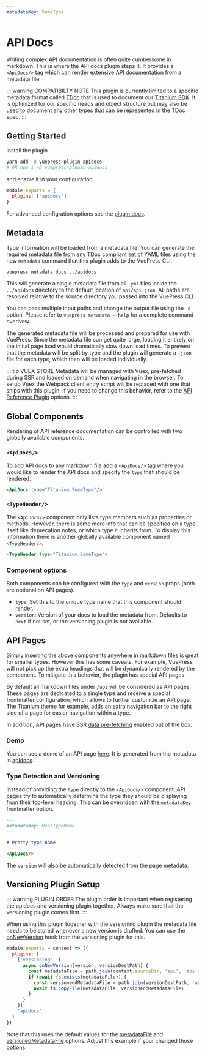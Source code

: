 ```yaml
---
metadataKey: SomeType
---
```


# API Docs

Writing complex API documentation is often quite cumbersome in markdown. This is where the API docs plugin steps it. It provides a `<ApiDocs/>` tag which can render extensive API documentation from a metadata file.

::: warning COMPATIBILTY NOTE
This plugin is currently limited to a specific metadata format called [TDoc](https://docs.appcelerator.com/platform/latest/#!/guide/TDoc_Specification) that is used to document our [Titanium SDK](https://github.com/appcelerator/titanium_mobile). It is optimized for our specific needs and object structure but may also be used to document any other types that can be represented in the TDoc spec.
:::

## Getting Started

Install the plugin

```bash
yarn add -D vuepress-plugin-apidocs
# OR npm i -D vuepress-plugin-apidocs
```

and enable it in your configuration

```js
module.exports = {
  plugins: ['apidocs']
}
```

For advanced configration options see the [plugin docs](../plugins/apidocs-plugin.md).

## Metadata

Type information will be loaded from a metadata file. You can generate the required metadata file from any TDoc compliant set of YAML files using the new `metadata` command that this plugin adds to the VuePress CLI.

```sh
vuepress metadata docs ../apidocs
```

This will generate a single metadata file from all `.yml` files inside the `../apidocs` directory to the default location of `api/api.json`. All paths are resolved relative to the source directory you passed into the VuePress CLI.

You can pass multiple input paths and change the output file using the `-o` option. Please refer to `vuepress metadata --help` for a complete command overivew.

The generated metadata file will be processed and prepared for use with VuePress. Since the metadata file can get quite large, loading it entirely on the initial page load would dramatically slow down load times. To prevent that the metadata will be split by type and the plugin will generate a `.json` file for each type, which then will be loaded individually.

::: tip VUEX STORE
Metadata will be managed with Vuex, pre-fetched during SSR and loaded on demand when navigating in the browser. To setup Vuex the Webpack client entry script will be replaced with one that ships with this plugin. If you need to change this behavior, refer to the [API Reference Plugin](../plugins/apidocs-plugin.md#options) options.
:::

## Global Components

Rendering of API reference documentation can be controlled with two globally available components.

### `<ApiDocs/>`

To add API docs to any markdown file add a `<ApiDocs/>` tag where you would like to render the API docs and specify the `type` that should be rendered.

```md
<ApiDocs type="Titanium.SomeType"/>
```

### `<TypeHeader/>`

The `<ApiDocs/>` component only lists type members such as properties or methods. However, there is some more info that can be specified on a type itself like deprecation notes, or which type it inherits from. To display this information there is another globally available component named `<TypeHeader/>`.

```md
<TypeHeader type="Titanium.SomeType">
```

### Component options

Both components can be configured with the `type` and `version` props (both are optional on API pages).

- `type`: Set this to the unique type name that this component should render.
- `version`: Version of your docs to load the metadata from. Defaults to `next` if not set, or the versioning plugin is not available.

## API Pages

Simply inserting the above components anywhere in markdown files is great for smaller types. However this has some caveats. For example, VuePress will not pick up the extra headings that will be dynamically rendered by the component. To mitigate this behavior, the plugin has special API pages.

By default all markdown files under `/api` will be considered as API pages. These pages are dedicated to a single type and receive a special frontmatter configuration, which allows to further customize an API page. The [Titanium theme](../theme) for example, adds an extra navigation bar to the right side of a page for easier navigation within a type.

In addition, API pages have SSR [data pre-fetching](https://ssr.vuejs.org/guide/data.html) enabled out of the box.

### Demo

You can see a demo of an API page [here](../api/sometype.md). It is generated from the metadata in [apidocs](../../apidocs).

### Type Detection and Versioning

Instead of providing the `type` directly to the `<ApiDocs/>` component, API pages try to automatically determine the type they should be displaying from their top-level heading. This can be overridden with the `metadataKey` frontmatter option.

```md
---
metadataKey: RealTypeName
---

# Pretty type name

<ApiDocs/>
```

The `version` will also be automatically detected from the page metadata.

## Versioning Plugin Setup

::: warning PLUGIN ORDER
The plugin order is important when registering the apidocs and versioning plugin together. Always make sure that the versioning plugin comes first.
:::

When using this plugin together with the versioning plugin the metadata file needs to be stored whenever a new version is drafted. You can use the [onNewVersion](../plugins/versioning-plugin.md#onnewversion) hook from the versioning plugin for this.

```js
module.exports = context => ({
  plugins: [
    ['versioning', {
      async onNewVersion(version, versionDestPath) {
        const metadataFile = path.join(context.sourceDir, 'api', 'api.json')
        if (await fs.exists(metadataFile)) {
          const versioneddMetadataFile = path.join(versionDestPath, 'api', 'api.json')
          await fs.copyFile(metadataFile, versioneddMetadataFile)
        }
      }
    }],
    'apidocs'
  ]
})
```

Note that this uses the default values for the [metadataFile](../plugins/apidocs-plugin.md#metadatafile) and [versionedMetadataFile](../plugins/apidocs-plugin.md#versionedmetadatafile) options. Adjust this example if your changed those options.
